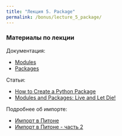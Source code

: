 ```yaml
---
title: "Лекция 5. Package"
permalink: /bonus/lecture_5_package/
---
```


### Материалы по лекции

Документация:

* [Modules](https://docs.python.org/3/tutorial/modules.html#modules)
* [Packages](https://docs.python.org/3/tutorial/modules.html#packages)

Статьи:

* [How to Create a Python Package](https://www.pythoncentral.io/how-to-create-a-python-package/)
* [Modules and Packages: Live and Let Die!](http://www.dabeaz.com/modulepackage/index.html)

Подробнее об импорте:

* [Импорт в Питоне](http://asvetlov.blogspot.com/2010/05/blog-post.html)
* [Импорт в Питоне - часть 2](http://asvetlov.blogspot.com/2010/05/2.html)

